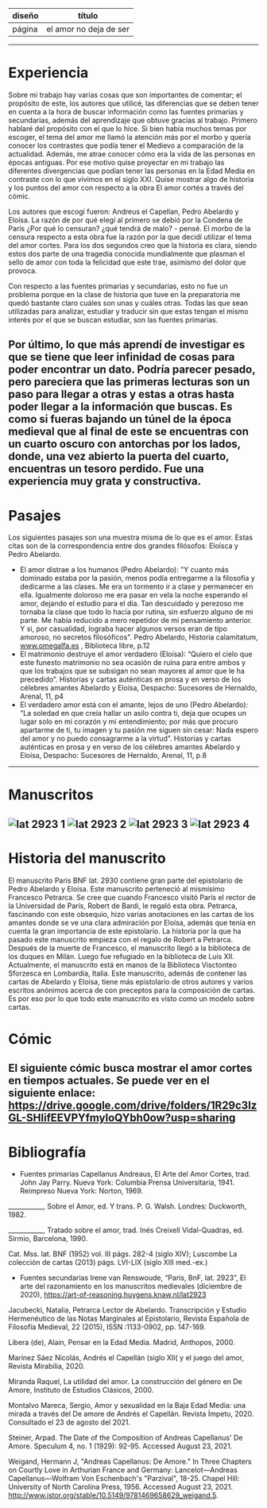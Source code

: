
| diseño | título|
|---- | -----| 
| página| el amor no deja de ser| 
----------
# Experiencia

Sobre mi trabajo hay varias cosas que son importantes de comentar; el propósito de este, los autores que utilicé, las diferencias que se deben tener en cuenta a la hora de buscar información como las fuentes primarias y secundarias, además del aprendizaje que obtuve gracias al trabajo. Primero hablaré del propósito con el que lo hice. Si bien había muchos temas por escoger, el tema del amor me llamó la atención más por el morbo y quería conocer los contrastes que podía tener el Medievo a comparación de la actualidad. Además, me atrae conocer cómo era la vida de las personas en épocas antiguas. Por ese motivo quise proyectar en mi trabajo las diferentes divergencias que podían tener las personas en la Edad Media en contraste con lo que vivimos en el siglo XXI. Quise mostrar algo de historia y los puntos del amor con respecto a la obra El amor cortés a través del cómic.

Los autores que escogí fueron: Andreus el Capellan, Pedro Abelardo y Eloísa. La razón de por qué elegí al primero se debió por la Condena de París ¿Por qué lo censuran? ¿qué tendrá de malo? - pensé. El morbo de la censura respecto a esta obra fue la razón por la que decidí utilizar el tema del amor cortes. Para los dos segundos creo que la historia es clara, siendo estos dos parte de una tragedia conocida mundialmente que plasman el sello de amor con toda la felicidad que este trae, asimismo del dolor que provoca.

Con respecto a las fuentes primarias y secundarias, esto no fue un problema porque en la clase de historia que tuve en la preparatoria me quedó bastante claro cuáles son unas y cuáles otras. Todas las que sean utilizadas para analizar, estudiar y traducir sin que estas tengan el mismo interés por el que se buscan estudiar, son las fuentes primarias.

Por último, lo que más aprendí de investigar es que se tiene que leer infinidad de cosas para poder encontrar un dato. Podría parecer pesado, pero pareciera que las primeras lecturas son un paso para llegar a otras y estas a otras hasta poder llegar a la información que buscas. Es como si fueras bajando un túnel de la época medieval que al final de este se encuentras con un cuarto oscuro con antorchas por los lados, donde, una vez abierto la puerta del cuarto, encuentras un tesoro perdido. Fue una experiencia muy grata y constructiva.
--------------
# Pasajes

Los siguientes pasajes son una muestra misma de lo que es el amor. Estas citas son de la correspondencia entre dos grandes filósofos: Eloísca y Pedro Abelardo.

+ El amor distrae a los humanos (Pedro Abelardo): "Y cuanto más dominado estaba por la pasión, menos podía entregarme a la filosofía y dedicarme a las clases. Me era un tormento ir a clase y permanecer en ella. Igualmente doloroso me era pasar en vela la noche esperando el amor, dejando el estudio para el día. Tan descuidado y perezoso me tornaba la clase que todo lo hacía por rutina, sin esfuerzo alguno de mi parte. Me había reducido a mero repetidor de mi pensamiento anterior. Y si, por casualidad, lograba hacer algunos versos eran de tipo amoroso, no secretos filosóficos". Pedro Abelardo, Historia calamitatum, www.omegalfa.es , Biblioteca libre, p.12
+ El matrimonio destruye el amor verdadero (Eloísa): “Quiero el cielo que este funesto matrimonio no sea ocasión de ruina para entre ambos y que los trabajos que se subsigan no sean mayores al amor que le ha precedido”. Historias y cartas auténticas en prosa y en verso de los célebres amantes Abelardo y Eloísa, Despacho: Sucesores de Hernaldo, Arenal, 11, p4
+ El verdadero amor está con el amante, lejos de uno (Pedro Abelardo): “La soledad en que creía hallar un asilo contra ti, deja que ocupes un lugar solo en mi corazón y mi entendimiento; por más que procuro apartarme de ti, tu imagen y tu pasión me siguen sin cesar: Nada espero del amor y no puedo consagrarme a la virtud”. Historias y cartas auténticas en prosa y en verso de los célebres amantes Abelardo y Eloísa, Despacho: Sucesores de Hernaldo, Arenal, 11, p.8
---------------------
# Manuscritos

![lat 2923 1](https://user-images.githubusercontent.com/92811184/156688221-56765e5d-727a-4e26-b061-70dd9e8537eb.jpg)
![lat 2923 2](https://user-images.githubusercontent.com/92811184/156688246-a0690adf-48cf-4bb2-be41-412f542080e8.jpg)
![lat 2923 3](https://user-images.githubusercontent.com/92811184/156688271-1dd76646-f5f7-4a80-9787-2e231c051f24.jpg)
![lat 2923 4](https://user-images.githubusercontent.com/92811184/156688290-676a1fee-a922-4770-9062-b57f91005b6a.jpg)
--------------
# Historia del manuscrito

El manuscrito Paris BNF lat. 2930 contiene gran parte del epistolario de Pedro Abelardo y Eloísa. Este manuscrito perteneció al mismísimo Francesco Petrarca. Se cree que cuando Francesco visitó París el rector de la Universidad de París, Robert de Bardi, le regaló esta obra. Petrarca, fascinando con este obsequio, hizo varias anotaciones en las cartas de los amantes donde se ve una clara admiración por Eloísa, además que tenía en cuenta la gran importancia de este epistolario. La historia por la que ha pasado este manuscrito empieza con el regalo de Robert a Petrarca. Después de la muerte de Francesco, el manuscrito llegó a la biblioteca de los duques en Milán. Luego fue refugiado en la biblioteca de Luis XII. Actualmente, el manuscrito está en manos de la Biblioteca Visctonteo Sforzesca en Lombardía, Italia. Este manuscrito, además de contener las cartas de Abelardo y Eloísa, tiene más epistolario de otros autores y varios escritos anónimos acerca de con preceptos para la composición de cartas. Es por eso por lo que todo este manuscrito es visto como un modelo sobre cartas.
# Cómic

El siguiente cómic busca mostrar el amor cortes en tiempos actuales. Se puede ver en el siguiente enlace: https://drive.google.com/drive/folders/1R29c3lzGL-SHlifEEVPYfmyloQYbh0ow?usp=sharing
-----------------
# Bibliografía

+ Fuentes primarias
Capellanus Andreaus, El Arte del Amor Cortes, trad. John Jay Parry. Nueva York: Columbia Prensa Universitaria, 1941. Reimpreso Nueva York: Norton, 1969.

___________, Sobre el Amor, ed. Y trans. P. G. Walsh. Londres: Duckworth, 1982.

___________, Tratado sobre el amor, trad. Inés Creixell Vidal-Quadras, ed. Sirmio, Barcelona, 1990.

Cat. Mss. lat. BNF (1952) vol. III págs. 282-4 (siglo XIV); Luscombe La colección de cartas (2013) págs. LVI-LIX (siglo XIII med.-ex.)

+ Fuentes secundarias
Irene van Renswoude, “Paris, BnF, lat. 2923”, El arte del razonamiento en los manuscritos medievales (diciembre de 2020), https://art-of-reasoning.huygens.knaw.nl/lat2923

Jacubecki, Natalia, Petrarca Lector de Abelardo. Transcripción y Estudio Hermenéutico de las Notas Marginales al Epistolario, Revista Española de Filosofía Medieval, 22 (2015), ISSN :1133-0902, pp. 147-169.

Libera (de), Alain, Pensar en la Edad Media. Madrid, Anthopos, 2000.

Marínez Sáez Nicolás, Andrés el Capellán (siglo XII( y el juego del amor, Revista Mirabilia, 2020.

Miranda Raquel, La utilidad del amor. La construcción del género en De Amore, Instituto de Estudios Clásicos, 2000.

Montalvo Mareca, Sergio, Amor y sexualidad en la Baja Edad Media: una mirada a través del De amore de Andrés el Capellán. Revista Ímpetu, 2020. Consultado el 23 de agosto del 2021.

Steiner, Arpad. The Date of the Composition of Andreas Capellanus' De Amore. Speculum 4, no. 1 (1929): 92-95. Accessed August 23, 2021.

Weigand, Hermann J, "Andreas Capellanus: De Amore." In Three Chapters on Courtly Love in Arthurian France and Germany: Lancelot—Andreas Capellanus—Wolfram Von Eschenbach's "Parzival", 18-25. Chapel Hill: University of North Carolina Press, 1956. Accessed August 23, 2021. http://www.jstor.org/stable/10.5149/9781469658629_weigand.5.

